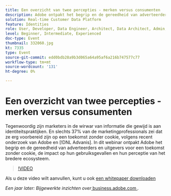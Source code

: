 ```yaml
---
title: Een overzicht van twee percepties - merken versus consumenten
description: Adobe ontpakt het begrip en de gereedheid van adverteerders en uitgevers voor een kokloze toekomst, de impact op hun gebruiksgevallen en hun perceptie van het bredere ecosysteem.
solution: Real-time Customer Data Platform
feature: Identities
role: User, Developer, Data Engineer, Architect, Data Architect, Admin, Leader
level: Beginner, Intermediate, Experienced
doc-type: Event
thumbnail: 332060.jpg
kt: 7335
type: Event
source-git-commit: edd0bdb28a9b3d065a64a95af6a216b747577c77
workflow-type: tm+mt
source-wordcount: '131'
ht-degree: 0%

---
```


# Een overzicht van twee percepties - merken versus consumenten

Tegenwoordig zijn marketers in de wirwar van informatie die gewijd is aan identiteitspraktijken. En slechts 37% van de marketingprofessionals zei dat ze erg voorbereid zijn op een toekomst zonder cookie, volgens recent onderzoek van Adobe en [!DNL Advanis]. In dit webinar ontpakt Adobe het begrip en de gereedheid van adverteerders en uitgevers voor een toekomst zonder cookie, de impact op hun gebruiksgevallen en hun perceptie van het bredere ecosysteem.

>[!VIDEO](https://video.tv.adobe.com/v/332060/?quality=12&learn=on)

Als u deze video wilt aanvullen, kunt u ook [een whitepaper downloaden](./../assets/whitepaper-a-tale-of-two-perceptions.pdf)

*Een jaar later: Bijgewerkte inzichten over*<a href="https://business.adobe.com/blog/perspectives/a-tale-of-two-perceptions-readiness-for-a-cookieless-future"> business.adobe.com </a>*.*
